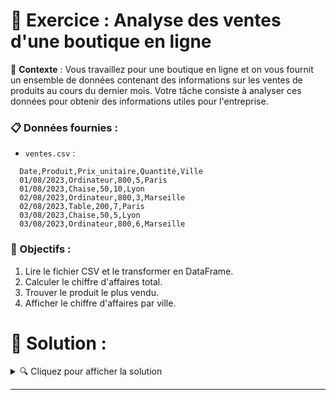 

# 📖 Exercice : Analyse des ventes d'une boutique en ligne

🎯 **Contexte** : 
Vous travaillez pour une boutique en ligne et on vous fournit un ensemble de données contenant des informations sur les ventes de produits au cours du dernier mois. Votre tâche consiste à analyser ces données pour obtenir des informations utiles pour l'entreprise.

### 📋 Données fournies :

- `ventes.csv` :

```
  Date,Produit,Prix_unitaire,Quantité,Ville
  01/08/2023,Ordinateur,800,5,Paris
  01/08/2023,Chaise,50,10,Lyon
  02/08/2023,Ordinateur,800,3,Marseille
  02/08/2023,Table,200,7,Paris
  03/08/2023,Chaise,50,5,Lyon
  03/08/2023,Ordinateur,800,6,Marseille
```

### 🎩 Objectifs :

1. Lire le fichier CSV et le transformer en DataFrame.
2. Calculer le chiffre d'affaires total.
3. Trouver le produit le plus vendu.
4. Afficher le chiffre d'affaires par ville.



# 🚀 Solution :

<details>
  <summary>🔍 Cliquez pour afficher la solution</summary>
  
  ```python

    import pandas as pd

    # 1. Lire le fichier CSV et le transformer en DataFrame.
    df = pd.read_csv('ventes.csv')
    
    # 2. Calculer le chiffre d'affaires total.
    df['Chiffre_daffaires'] = df['Prix_unitaire'] * df['Quantité']
    chiffre_daffaires_total = df['Chiffre_daffaires'].sum()
    print(f"Chiffre d'affaires total : {chiffre_daffaires_total}€")
    
    # 3. Trouver le produit le plus vendu.
    produit_plus_vendu = df.groupby('Produit')['Quantité'].sum().idxmax()
    print(f"Produit le plus vendu : {produit_plus_vendu}")
    
    # 4. Afficher le chiffre d'affaires par ville.
    chiffre_daffaires_par_ville = df.groupby('Ville')['Chiffre_daffaires'].sum()
    print(chiffre_daffaires_par_ville)
  ```

</details>

---

